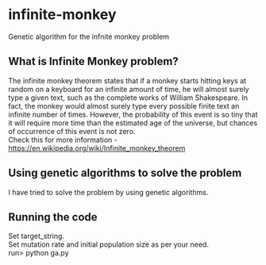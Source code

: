 # infinite-monkey
Genetic algorithm for the infnite monkey problem

## What is Infinite Monkey problem?
The infinite monkey theorem states that if a monkey starts hitting keys at random on a keyboard for an infinite amount of time, he will almost surely type a given text, such as the complete works of William Shakespeare. In fact, the monkey would almost surely type every possible finite text an infinite number of times. However, the probability of this event is so tiny that it will require more time than the estimated age of the universe, but chances of occurrence of this event is not zero. <br>
Check this for more information - https://en.wikipedia.org/wiki/Infinite_monkey_theorem

## Using genetic algorithms to solve the problem
I have tried to solve the problem by using genetic algorithms.

## Running the code
Set target_string. <br>
Set mutation rate and initial population size as per your need. <br>
run> python ga.py
